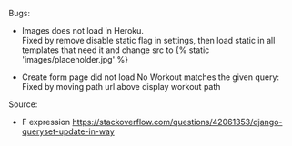 Bugs:

- Images does not load in Heroku.    
Fixed by remove disable static flag in settings, then load static in all templates that need it and change src to {% static 'images/placeholder.jpg' %}

- Create form page did not load No Workout matches the given query: 
Fixed by moving path url above display workout path






Source:
- F expression
https://stackoverflow.com/questions/42061353/django-queryset-update-in-way